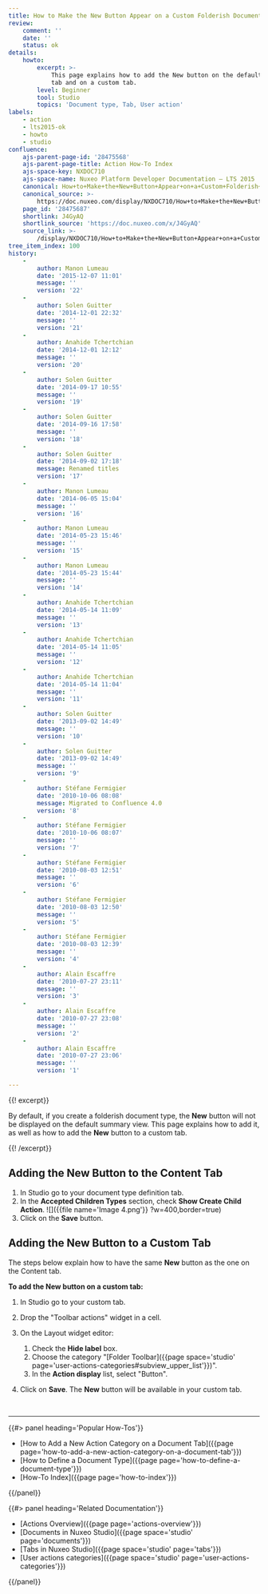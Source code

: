 ```yaml
---
title: How to Make the New Button Appear on a Custom Folderish Document
review:
    comment: ''
    date: ''
    status: ok
details:
    howto:
        excerpt: >-
            This page explains how to add the New button on the default Content
            tab and on a custom tab.  
        level: Beginner
        tool: Studio
        topics: 'Document type, Tab, User action'
labels:
    - action
    - lts2015-ok
    - howto
    - studio
confluence:
    ajs-parent-page-id: '28475568'
    ajs-parent-page-title: Action How-To Index
    ajs-space-key: NXDOC710
    ajs-space-name: Nuxeo Platform Developer Documentation — LTS 2015
    canonical: How+to+Make+the+New+Button+Appear+on+a+Custom+Folderish+Document
    canonical_source: >-
        https://doc.nuxeo.com/display/NXDOC710/How+to+Make+the+New+Button+Appear+on+a+Custom+Folderish+Document
    page_id: '28475687'
    shortlink: J4GyAQ
    shortlink_source: 'https://doc.nuxeo.com/x/J4GyAQ'
    source_link: >-
        /display/NXDOC710/How+to+Make+the+New+Button+Appear+on+a+Custom+Folderish+Document
tree_item_index: 100
history:
    -
        author: Manon Lumeau
        date: '2015-12-07 11:01'
        message: ''
        version: '22'
    -
        author: Solen Guitter
        date: '2014-12-01 22:32'
        message: ''
        version: '21'
    -
        author: Anahide Tchertchian
        date: '2014-12-01 12:12'
        message: ''
        version: '20'
    -
        author: Solen Guitter
        date: '2014-09-17 10:55'
        message: ''
        version: '19'
    -
        author: Solen Guitter
        date: '2014-09-16 17:58'
        message: ''
        version: '18'
    -
        author: Solen Guitter
        date: '2014-09-02 17:18'
        message: Renamed titles
        version: '17'
    -
        author: Manon Lumeau
        date: '2014-06-05 15:04'
        message: ''
        version: '16'
    -
        author: Manon Lumeau
        date: '2014-05-23 15:46'
        message: ''
        version: '15'
    -
        author: Manon Lumeau
        date: '2014-05-23 15:44'
        message: ''
        version: '14'
    -
        author: Anahide Tchertchian
        date: '2014-05-14 11:09'
        message: ''
        version: '13'
    -
        author: Anahide Tchertchian
        date: '2014-05-14 11:05'
        message: ''
        version: '12'
    -
        author: Anahide Tchertchian
        date: '2014-05-14 11:04'
        message: ''
        version: '11'
    -
        author: Solen Guitter
        date: '2013-09-02 14:49'
        message: ''
        version: '10'
    -
        author: Solen Guitter
        date: '2013-09-02 14:49'
        message: ''
        version: '9'
    -
        author: Stéfane Fermigier
        date: '2010-10-06 08:08'
        message: Migrated to Confluence 4.0
        version: '8'
    -
        author: Stéfane Fermigier
        date: '2010-10-06 08:07'
        message: ''
        version: '7'
    -
        author: Stéfane Fermigier
        date: '2010-08-03 12:51'
        message: ''
        version: '6'
    -
        author: Stéfane Fermigier
        date: '2010-08-03 12:50'
        message: ''
        version: '5'
    -
        author: Stéfane Fermigier
        date: '2010-08-03 12:39'
        message: ''
        version: '4'
    -
        author: Alain Escaffre
        date: '2010-07-27 23:11'
        message: ''
        version: '3'
    -
        author: Alain Escaffre
        date: '2010-07-27 23:08'
        message: ''
        version: '2'
    -
        author: Alain Escaffre
        date: '2010-07-27 23:06'
        message: ''
        version: '1'

---
```

{{! excerpt}}

By default, if you create a folderish document type, the **New** button will not be displayed on the default summary view. This page explains how to add it, as well as how to add the **New** button to a custom tab.&nbsp;

{{! /excerpt}}

## Adding the New&nbsp;Button to the Content Tab

1.  In Studio go to your document type definition tab.
2.  In the **Accepted Children Types** section, check **Show Create Child Action**.
    ![]({{file name='Image 4.png'}} ?w=400,border=true)
3.  Click on the **Save** button.

## Adding the New Button to a Custom Tab

The steps below explain how to have the same **New** button as the one on the Content tab.

**To add the New button on a custom tab:**

1.  In Studio go to your custom tab.
2.  Drop the "Toolbar actions" widget in a cell.
3.  On the Layout widget editor:

    1.  Check the **Hide label** box.
    2.  Choose the category "[Folder Toolbar]({{page space='studio' page='user-actions-categories#subview_upper_list'}})".&nbsp;
    3.  In the **Action display** list, select "Button".
4.  Click on **Save**.
    The **New** button will be available in your custom tab.

&nbsp;

* * *

<div class="row" data-equalizer data-equalize-on="medium"><div class="column medium-6">{{#> panel heading='Popular How-Tos'}}

*   [How to Add a New Action Category on a Document Tab]({{page page='how-to-add-a-new-action-category-on-a-document-tab'}})
*   [How to Define a Document Type]({{page page='how-to-define-a-document-type'}})
*   [How-To Index]({{page page='how-to-index'}})

{{/panel}}</div><div class="column medium-6">{{#> panel heading='Related Documentation'}}

*   [Actions Overview]({{page page='actions-overview'}})
*   [Documents in Nuxeo Studio]({{page space='studio' page='documents'}})
*   [Tabs in Nuxeo Studio]({{page space='studio' page='tabs'}})
*   [User actions categories]({{page space='studio' page='user-actions-categories'}})

{{/panel}}</div></div>
